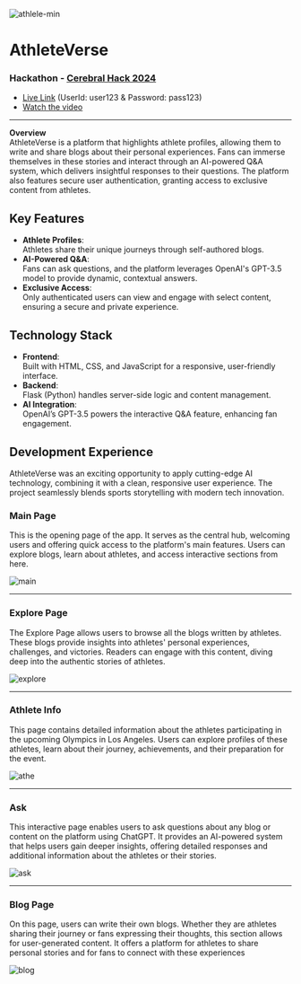 ![athlele-min](https://github.com/user-attachments/assets/18564f20-f048-41fe-b981-8ffb82dcd114)


# AthleteVerse
### Hackathon - [Cerebral Hack 2024](https://hack.cerebralbeach.com/)
- [Live Link](https://verath.vercel.app/) (UserId: user123 & Password: pass123)
- [Watch the video](https://www.youtube.com/watch?v=S5gFs5KClvI)
---
**Overview**  
AthleteVerse is a platform that highlights athlete profiles, allowing them to write and share blogs about their personal experiences. Fans can immerse themselves in these stories and interact through an AI-powered Q&A system, which delivers insightful responses to their questions. The platform also features secure user authentication, granting access to exclusive content from athletes.

## Key Features
- **Athlete Profiles**:  
  Athletes share their unique journeys through self-authored blogs.
- **AI-Powered Q&A**:  
  Fans can ask questions, and the platform leverages OpenAI's GPT-3.5 model to provide dynamic, contextual answers.
- **Exclusive Access**:  
  Only authenticated users can view and engage with select content, ensuring a secure and private experience.

## Technology Stack
- **Frontend**:  
  Built with HTML, CSS, and JavaScript for a responsive, user-friendly interface.
- **Backend**:  
  Flask (Python) handles server-side logic and content management.
- **AI Integration**:  
  OpenAI’s GPT-3.5 powers the interactive Q&A feature, enhancing fan engagement.

## Development Experience
AthleteVerse was an exciting opportunity to apply cutting-edge AI technology, combining it with a clean, responsive user experience. The project seamlessly blends sports storytelling with modern tech innovation.



### **Main Page**
This is the opening page of the app. It serves as the central hub, welcoming users and offering quick access to the platform's main features. Users can explore blogs, learn about athletes, and access interactive sections from here.

![main](https://github.com/user-attachments/assets/429ee784-7833-4966-bb82-fba44cf773cb)

---

### **Explore Page**
The Explore Page allows users to browse all the blogs written by athletes. These blogs provide insights into athletes' personal experiences, challenges, and victories. Readers can engage with this content, diving deep into the authentic stories of athletes.

![explore](https://github.com/user-attachments/assets/8ab37142-ac00-4a53-9f4e-82f8da14a1d9)

---

### **Athlete Info**
This page contains detailed information about the athletes participating in the upcoming Olympics in Los Angeles. Users can explore profiles of these athletes, learn about their journey, achievements, and their preparation for the event.

![athe](https://github.com/user-attachments/assets/ce24e996-785d-44c6-bf23-aacf674ad2f8)

---

### **Ask**
This interactive page enables users to ask questions about any blog or content on the platform using ChatGPT. It provides an AI-powered system that helps users gain deeper insights, offering detailed responses and additional information about the athletes or their stories.

![ask](https://github.com/user-attachments/assets/c2f07c0f-2de2-4bfa-b88c-806be11a320d)

---

### **Blog Page**
On this page, users can write their own blogs. Whether they are athletes sharing their journey or fans expressing their thoughts, this section allows for user-generated content. It offers a platform for athletes to share personal stories and for fans to connect with these experiences

![blog](https://github.com/user-attachments/assets/d70824e0-b61f-4991-8c60-568e1637ce00)


